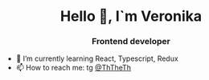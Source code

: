 <h1 align="center">Hello 👋, I`m Veronika</h1>
<h3 align="center">Frontend developer</h3>

- 🌱 I’m currently learning React, Typescript, Redux
- 📫 How to reach me: tg <a href="https://t.me/ThTheTh">@ThTheTh</a>
